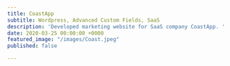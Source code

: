 ```yaml
---
title: CoastApp
subtitle: Wordpress, Advanced Custom Fields, SaaS
description: 'Developed marketing website for SaaS company CoastApp. '
date: 2020-03-25 00:00:00 +0000
featured_image: "/images/Coast.jpeg"
published: false

---
```

